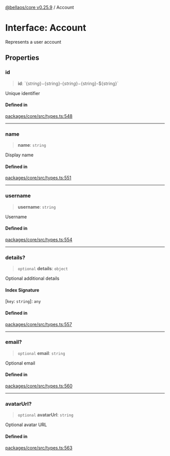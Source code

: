 [@bellaos/core v0.25.9](../index.md) / Account

# Interface: Account

Represents a user account

## Properties

### id

> **id**: \`$\{string\}-$\{string\}-$\{string\}-$\{string\}-$\{string\}\`

Unique identifier

#### Defined in

[packages/core/src/types.ts:548](https://github.com/bellaOS/bella/blob/main/packages/core/src/types.ts#L548)

***

### name

> **name**: `string`

Display name

#### Defined in

[packages/core/src/types.ts:551](https://github.com/bellaOS/bella/blob/main/packages/core/src/types.ts#L551)

***

### username

> **username**: `string`

Username

#### Defined in

[packages/core/src/types.ts:554](https://github.com/bellaOS/bella/blob/main/packages/core/src/types.ts#L554)

***

### details?

> `optional` **details**: `object`

Optional additional details

#### Index Signature

 \[`key`: `string`\]: `any`

#### Defined in

[packages/core/src/types.ts:557](https://github.com/bellaOS/bella/blob/main/packages/core/src/types.ts#L557)

***

### email?

> `optional` **email**: `string`

Optional email

#### Defined in

[packages/core/src/types.ts:560](https://github.com/bellaOS/bella/blob/main/packages/core/src/types.ts#L560)

***

### avatarUrl?

> `optional` **avatarUrl**: `string`

Optional avatar URL

#### Defined in

[packages/core/src/types.ts:563](https://github.com/bellaOS/bella/blob/main/packages/core/src/types.ts#L563)
